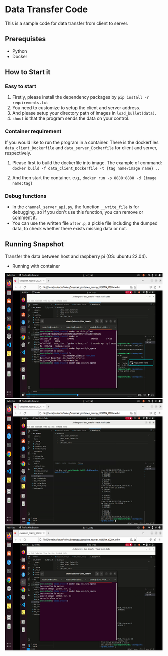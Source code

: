 # Data Transfer Code
This is a sample code for data transfer from client to server.

## Prerequistes
* Python
* Docker

## How to Start it
### Easy to start
1. Firstly, please install the dependency packages by `pip install -r requirements.txt`
2. You need to customize to setup the client and server address.
3. And please setup your directory path of images in `load_bullet(data)`.
4. `shoot` is that the program sends the data on your control.

### Container requirement
If you would like to run the program in a container. There is the dockerfiles `data_client_Dockerfile` and `data_server_Dockerfile` for client and server, respectively.

1. Please first to build the dockerfile into image. The example of command: `docker build -f data_client_Dockerfile -t {tag name/image name} .`.

2. And then start the container. e.g., `docker run -p 8888:8888 -d {image name:tag}`

### Debug functions
* In the `channel_server_api.py`, the function `__write_file` is for debugging, so if you don't use this function, you can remove or comment it.
* You can use the written file `after.p`, a pickle file including the dumped data, to check whether there exists missing data or not. 

## Running Snapshot
Transfer the data between host and raspberry pi (OS: ubuntu 22.04).
* Running with container

<img alt="container start" src="assets/container_start_20230714_234053.png" width="640" height="400">

<img alt="container server logs" src="assets/container_running_20230714_234228.png" width="640" height="400">

<img alt="container close the socket after finishing the task" src="assets/container_finish_20230714_234352.png" width="640" height="400">



